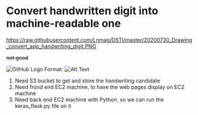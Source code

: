 
# Convert handwritten digit into machine-readable one



https://raw.githubusercontent.com/Lnmag/DSTI/master/20200730_Drawing_convert_app_handwriting_digit.PNG

 ~~not good~~
 
 ![GitHub Logo](/images/logo.png)
Format: ![Alt Text](url)


1) Need S3 bucket to get and store the handwriting candidate
2) Need frond end EC2 machine, to have the web pages display on EC2 machine
3) Need back end EC2 machine with Python, so we can run the keras_flask.py file on it
